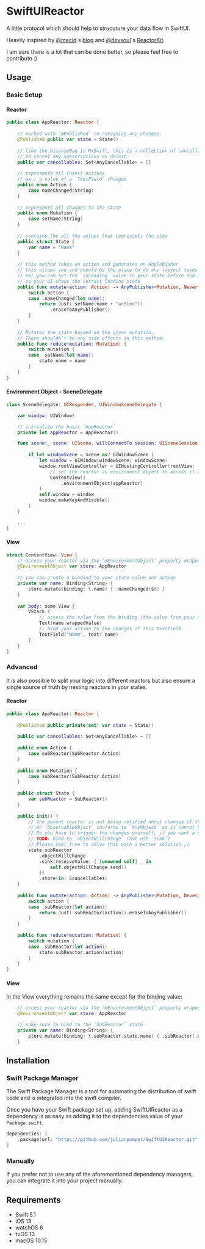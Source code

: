 # SwiftUIReactor

A little protocol which should help to strucuture your data flow in SwiftUI.

Heavily inspired by [@mecid](https://github.com/mecid)´s [blog](https://swiftwithmajid.com) and [@devxoul](https://github.com/devxoul)´s [ReactorKit](https://www.github.com/ReactorKit/ReactorKit).

I am sure there is a lot that can be done better, so please feel free to contribute :)


## Usage

### Basic Setup

#### Reactor

```swift
public class AppReactor: Reactor {
    
    // marked with `@Published` to recognize any changes
    @Published public var state = State()
    
    // like the DisposeBag in RxSwift, this is a collection of cancellables
    // to cancel any subscriptions on deinit
    public var cancellables: Set<AnyCancellable> = []
    
    // represents all (user) actions
    // ex.: a value of a `TextField` changes
    public enum Action {
        case nameChanged(String)
    }
    
    // represents all changes to the state
    public enum Mutation {
        case setName(String)
    }
    
    // contains the all the values that represents the view
    public struct State {
        var name = "Hans"
    }
    
    // this method takes an action and generates an AnyPubisher
    // this allows you and should be the place to do any (async) tasks like API calls
    // ex: you can set the `isLoading` value in your state before and after your API call
    // so your UI shows the correct loading state
    public func mutate(action: Action) -> AnyPublisher<Mutation, Never> {
        switch action {
        case .nameChanged(let name):
            return Just(.setName(name + "action"))
                .eraseToAnyPublisher()
        }
    }
    
    // Mutates the state baseed on the given mutation.
    // There shouldn´t be any side effects in this method.
    public func reduce(mutation: Mutation) {
        switch mutation {
        case .setName(let name):
            state.name = name
        }
    }
}
```

#### Environment Object - SceneDelegate

```swift
class SceneDelegate: UIResponder, UIWindowSceneDelegate {

    var window: UIWindow?

    // initialize the basic `AppReactor`
    private let appReactor = AppReactor()

    func scene(_ scene: UIScene, willConnectTo session: UISceneSession, options connectionOptions: UIScene.ConnectionOptions) {
        
        if let windowScene = scene as? UIWindowScene {
            let window = UIWindow(windowScene: windowScene)
            window.rootViewController = UIHostingController(rootView:
                // set the reactor as environment object to access it everywhere in your view hierachy
                ContentView()
                    .environmentObject(appReactor)
            )
            self.window = window
            window.makeKeyAndVisible()
        }
    }

    ...
}
```

#### View

```swift
struct ContentView: View {
    // access your reactor via the `@EnvironmentObject` property wrapper
    @EnvironmentObject var store: AppReactor
    
    // you can create a bindind to your state value and action
    private var name: Binding<String> {
        store.mutate(binding: \.name) { .nameChanged($0) }
    }
    
    var body: some View {
        VStack {
            // access the value from the binding (the value from your current state)
            Text(name.wrappedValue)
            // bind your action to the changes of this textfield
            TextField("Name", text: name)
        }
    }
}
```

### Advanced

It is also possible to split your logic into different reactors but also ensure a single source of truth by nesting reactors in your states.

#### Reactor

```swift
public class AppReactor: Reactor {
    
    @Published public private(set) var state = State()
    
    public var cancellables: Set<AnyCancellable> = []
    
    public enum Action {
        case subReactor(SubReactor.Action)
    }
    
    public enum Mutation {
        case subReactor(SubReactor.Action)
    }
    
    public struct State {
        var subReactor = SubReactor()
    }
    
    public init() {
        // The parent reactor is not being notified about changes if the state contains a reference type.
        // An `ObservableObject` conforms to `AnyObject` so it cannot be a value type (struct)
        // So you have to trigger the changes yourself, if you want a nested reactor
        // TODO: bind to `objectWillChange` (not use `sink`)
        // Please feel free to solve this with a better solution ;)
        state.subReactor
            .objectWillChange
            .sink(receiveValue: { [unowned self] _ in
                self.objectWillChange.send()
            })
            .store(in: &cancellables)
    }
    
    public func mutate(action: Action) -> AnyPublisher<Mutation, Never> {
        switch action {
        case .subReactor(let action):
            return Just(.subReactor(action)).eraseToAnyPublisher()
        }
    }
    
    public func reduce(mutation: Mutation) {
        switch mutation {
        case .subReactor(let action):
            state.subReactor.action(action)
        }
    }
}
```

#### View
In the View everything remains the same except for the binding value:
```swift
    // access your reactor via the `@EnvironmentObject` property wrapper
    @EnvironmentObject var store: AppReactor

    // make sure to bind to the `SubReactor` state
    private var name: Binding<String> {
        store.mutate(binding: \.subReactor.state.name) { .subReactor(.nameChanged($0)) }
    }
```


## Installation

### Swift Package Manager

The Swift Package Manager is a tool for automating the distribution of swift code and is integrated into the swift compiler.

Once you have your Swift package set up, adding SwiftUIReactor as a dependency is as easy as adding it to the dependencies value of your `Package.swift`.

```swift
dependencies: [
    .package(url: "https://github.com/julianpomper/SwiftUIReactor.git", from: "1.0.0")
]
```

### Manually

If you prefer not to use any of the aforementioned dependency managers, you can integrate it into your project manually.


## Requirements

* Swift 5.1
* iOS 13
* watchOS 6
* tvOS 13
* macOS 10.15
